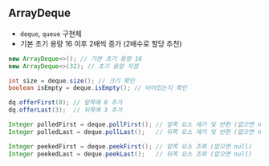 ## ArrayDeque
- `deque`, `queue` 구현체
- 기본 초기 용량 16 이후 2배씩 증가 (2배수로 할당 추천)

```java
new ArrayDeque<>(); // 기본 초기 용량 16
new ArrayDeque<>(32); // 초기 용량 지정

int size = deque.size(); // 크기 확인
boolean isEmpty = deque.isEmpty(); // 비어있는지 확인

dq.offerFirst(0); // 앞쪽에 0 추가
dq.offerLast(3);  // 뒤쪽에 3 추가

Integer polledFirst = deque.pollFirst(); // 앞쪽 요소 제거 및 반환 (없으면 null)
Integer polledLast = deque.pollLast();   // 뒤쪽 요소 제거 및 반환 (없으면 null)

Integer peekedFirst = deque.peekFirst(); // 앞쪽 요소 조회 (없으면 null)
Integer peekedLast = deque.peekLast();   // 뒤쪽 요소 조회 (없으면 null)
```
